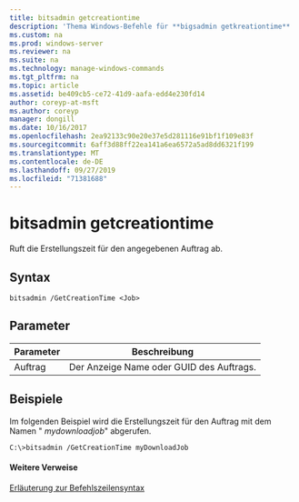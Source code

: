 ```yaml
---
title: bitsadmin getcreationtime
description: 'Thema Windows-Befehle für **bigsadmin getkreationtime** : Ruft die Erstellungszeit für den angegebenen Auftrag ab.'
ms.custom: na
ms.prod: windows-server
ms.reviewer: na
ms.suite: na
ms.technology: manage-windows-commands
ms.tgt_pltfrm: na
ms.topic: article
ms.assetid: be409cb5-ce72-41d9-aafa-edd4e230fd14
author: coreyp-at-msft
ms.author: coreyp
manager: dongill
ms.date: 10/16/2017
ms.openlocfilehash: 2ea92133c90e20e37e5d281116e91bf1f109e83f
ms.sourcegitcommit: 6aff3d88ff22ea141a6ea6572a5ad8dd6321f199
ms.translationtype: MT
ms.contentlocale: de-DE
ms.lasthandoff: 09/27/2019
ms.locfileid: "71381688"
---
```

# <a name="bitsadmin-getcreationtime"></a>bitsadmin getcreationtime



Ruft die Erstellungszeit für den angegebenen Auftrag ab.

## <a name="syntax"></a>Syntax

```
bitsadmin /GetCreationTime <Job>
```

## <a name="parameters"></a>Parameter

|Parameter|Beschreibung|
|---------|-----------|
|Auftrag|Der Anzeige Name oder GUID des Auftrags.|

## <a name="BKMK_examples"></a>Beispiele

Im folgenden Beispiel wird die Erstellungszeit für den Auftrag mit dem Namen " *mydownloadjob*" abgerufen.
```
C:\>bitsadmin /GetCreationTime myDownloadJob
```

#### <a name="additional-references"></a>Weitere Verweise

[Erläuterung zur Befehlszeilensyntax](command-line-syntax-key.md)